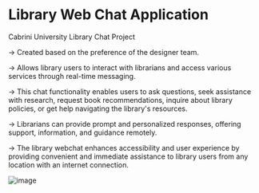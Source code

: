 # Library Web Chat Application 

Cabrini University Library Chat Project 

→ Created based on the preference of the designer team. 

→ Allows library users to interact with librarians and access various services through real-time messaging. 

→ This chat functionality enables users to ask questions, seek assistance with research, request book recommendations, inquire about library policies, or get help navigating the library's resources. 

→ Librarians can provide prompt and personalized responses, offering support, information, and guidance remotely. 

→ The library webchat enhances accessibility and user experience by providing convenient and immediate assistance to library users from any location with an internet connection.

![image](https://github.com/KhanDevProject/LibraryWebChat/assets/69941212/0c579cbd-a09d-4a65-a923-0657a5b4d434)
